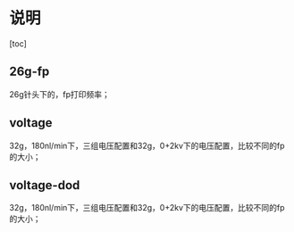 # 说明

[toc]

## 26g-fp

26g针头下的，fp打印频率；

## voltage

32g，180nl/min下，三组电压配置和32g，0+2kv下的电压配置，比较不同的fp的大小；

## voltage-dod

32g，180nl/min下，三组电压配置和32g，0+2kv下的电压配置，比较不同的fp的大小；
